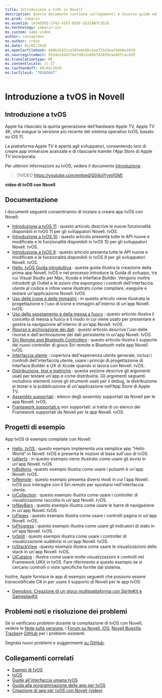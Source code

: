 ```yaml
---
title: Introduzione a tvOS in Novell
description: Questo documento contiene collegamenti a diverse guide ed esempi che illustrano come creare app tvOS con Novell. Le guide illustrano varie funzionalità, ad esempio lo sviluppo dell'interfaccia utente, l'archiviazione dei dati, le icone e altro ancora.
ms.prod: xamarin
ms.assetid: 14345503-1742-41F5-B2EF-EE31AB7C3516
ms.technology: xamarin-ios
ms.custom: xamu-video
author: conceptdev
ms.author: crdun
ms.date: 02/02/2018
ms.openlocfilehash: 688b2b431ca385e8e5bc4ae721e3eaf4049a193d
ms.sourcegitcommit: 933de144d1fbe7d412e49b743839cae4bfcac439
ms.translationtype: MT
ms.contentlocale: it-IT
ms.lasthandoff: 09/04/2019
ms.locfileid: "70283647"
---
```

# <a name="introduction-to-tvos-in-xamarin"></a>Introduzione a tvOS in Novell

## <a name="introducing-tvos"></a>Introduzione a tvOS

Apple ha rilasciato la quinta generazione dell'hardware Apple TV, Apple TV 4K, che esegue la versione più recente del sistema operativo tvOS, basato su iOS 11.

La piattaforma Apple TV è aperta agli sviluppatori, consentendo loro di creare app immersive avanzate e di rilasciarle tramite l'App Store di Apple TV incorporata.

Per ulteriori informazioni su tvOS, vedere il documento [Introduzione](~/ios/tvos/get-started/index.md) .

> [!VIDEO https://youtube.com/embed/Q04oIYymfGM]

**video di tvOS con Novell**

## <a name="documentation"></a>Documentazione

I documenti seguenti consentiranno di iniziare a creare app tvOS con Novell:

- [Introduzione a tvOS 11](~/ios/tvos/platform/introduction-to-tvos11.md) : questo articolo descrive le nuove funzionalità disponibili in tvOS 11 per gli sviluppatori Novell. tvOS.
- [Introduzione a tvOS 10](~/ios/tvos/platform/introduction-to-tvos10/index.md) : questo articolo presenta tutte le API nuove e modificate e le funzionalità disponibili in tvOS 10 per gli sviluppatori Novell. tvOS.
- [Introduzione a tvOS 9](~/ios/tvos/platform/tvos9.md) : questo articolo presenta tutte le API nuove e modificate e le funzionalità disponibili in tvOS 9 per gli sviluppatori Novell. tvOS. 
- [Hello, tvOS Guida introduttiva](~/ios/tvos/get-started/hello-tvos.md) : questa guida illustra la creazione della prima app Novell. tvOS e nel processo introduce la Guida di sviluppo, tra cui Visual Studio per Mac, Xcode e Interface Builder. Vengono inoltre introdotti gli Outlet e le azioni che espongono i controlli dell'interfaccia utente al codice e infine viene illustrato come compilare, eseguire e testare un'applicazione Novell. tvOS.
- [Uso delle icone e delle immagini](~/ios/tvos/app-fundamentals/icons-images.md) : in questo articolo viene illustrata la progettazione e l'uso di icone e immagini all'interno di un'app Novell. tvOS.
- [Uso dello spostamento e della messa a fuoco](~/ios/tvos/app-fundamentals/navigation-focus.md) : questo articolo illustra il concetto di messa a fuoco e il modo in cui viene usato per presentare e gestire la navigazione all'interno di un'app Novell. tvOS.
- [Risorse e archiviazione dei dati](~/ios/tvos/app-fundamentals/resources-data-storage.md) : questo articolo descrive l'uso delle risorse e dell'archiviazione dei dati persistente in un'app Novell. tvOS.
- [Siri Remote and Bluetooth Controllers](~/ios/tvos/platform/remote-bluetooth.md) : questo articolo illustra il supporto dei nuovi controller di gioco Siri remote e Bluetooth nelle app Novell. tvOS.
- [Interfaccia utente](~/ios/tvos/user-interface/index.md) : copertura dell'esperienza utente generale, inclusi i controlli dell'interfaccia utente, usare i principi di progettazione di Interface Builder e UX di Xcode quando si lavora con Novell. tvOS.
- [Distribuzione, test e metriche](~/ios/tvos/deploy-test/index.md) : questa sezione descrive gli argomenti usati per testare un'app e come distribuirla. Gli argomenti seguenti includono elementi come gli strumenti usati per il debug, la distribuzione ai tester e la pubblicazione di un'applicazione nell'App Store di Apple TV.
- [Assembly supportati](~/ios/tvos/internals/assemblies.md) : elenco degli assembly supportati da Novell per le app Novell. tvOS.
- [Framework supportati e](~/ios/tvos/internals/frameworks.md) non supportati: si tratta di un elenco dei Framework supportati da Novell per le app Novell. tvOS.

## <a name="sample-projects"></a>Progetti di esempio

App tvOS di esempio compilate con Novell:

- [Hello, tvOS](https://docs.microsoft.com/samples/xamarin/ios-samples/tvos-hello-tvos) : questo esempio implementa una semplice app "Hello World" in Novell. tvOS e presenta le nozioni di base sull'uso di tvOS.
- [tvAlerts](https://docs.microsoft.com/samples/xamarin/ios-samples/tvos-tvalerts) : in questo esempio viene illustrato come usare gli avvisi in un'app Novell. tvOS.
- [tvButtons](https://docs.microsoft.com/samples/xamarin/ios-samples/tvos-tvbuttons) -questo esempio illustra come usare i pulsanti è un'app Novell. tvOS.
- [tvRemote](https://docs.microsoft.com/samples/xamarin/ios-samples/tvos-tvremote) : questo esempio presenta diversi modi in cui l'app Novell. tvOS può interagire con il Siri remoto per spostarsi nell'interfaccia utente.
- [tvCollection](https://docs.microsoft.com/samples/xamarin/ios-samples/tvos-tvcollection) : questo esempio illustra come usare i controller di visualizzazione raccolta in un'app Novell. tvOS.
- [tvNavBars](https://docs.microsoft.com/samples/xamarin/ios-samples/tvos-tvnavbars) : questo esempio illustra come usare le barre di navigazione in un'app Novell. tvOS.
- [tvPages](https://docs.microsoft.com/samples/xamarin/ios-samples/tvos-tvpages) : questo esempio illustra come usare i controlli pagina in un'app Novell. tvOS.
- [tvProgress](https://docs.microsoft.com/samples/xamarin/ios-samples/tvos-tvprogress) : questo esempio illustra come usare gli indicatori di stato in un'app Novell. tvOS.
- [tvSplit](https://docs.microsoft.com/samples/xamarin/ios-samples/tvos-tvsplit) : questo esempio illustra come usare i controller di visualizzazione suddivisi in un'app Novell. tvOS.
- [tvStackView](https://docs.microsoft.com/samples/xamarin/ios-samples/tvos-tvstackview) -questo esempio illustra come usare le visualizzazioni dello stack in un'app Novell. tvOS.
- [UICatalog](https://docs.microsoft.com/samples/xamarin/ios-samples/tvos-uicatalog) : illustra come usare molte visualizzazioni e controlli nel Framework UIKit in tvOS. Fare riferimento a questo esempio se si cercano controlli o viste specifiche fornite dal sistema.

Inoltre, Apple fornisce le app di esempio seguenti che possono essere transcodificate C# in per usare il supporto di Novell per le app tvOS:

- [Demobos: Creazione di un gioco multipiattaforma con SpriteKit e GameplayKit](https://developer.apple.com/library/prerelease/tvos/samplecode/DemoBots/)

## <a name="known-issues-and-troubleshooting"></a>Problemi noti e risoluzione dei problemi

Se si verificano problemi durante la compilazione di tvOS con Novell, vedere le [Note sulla versione](https://docs.microsoft.com/xamarin/ios/release-notes/), i [Forum su Novell. iOS](https://forums.xamarin.com/categories/ios), [Novell Bugzilla Tracker](https://bugzilla.xamarin.com/query.cgi?product=iOS)e [GitHub](https://github.com/xamarin/xamarin-macios/issues) per i problemi esistenti.

Segnala nuovi problemi e suggerimenti [su GitHub](https://github.com/xamarin/xamarin-macios/issues).


## <a name="related-links"></a>Collegamenti correlati

- [Esempi di tvOS](https://docs.microsoft.com/samples/browse/?products=xamarin&term=Xamarin.iOS+tvOS)
- [tvOS](https://developer.apple.com/tvos/)
- [Guide all'interfaccia umana tvOS](https://developer.apple.com/tvos/human-interface-guidelines/)
- [Guida alla programmazione delle app per tvOS](https://developer.apple.com/library/prerelease/tvos/documentation/General/Conceptual/AppleTV_PG/)
- [Creazione di app per tvOS con Novell (video)](https://university.xamarin.com/lightninglectures/tvos-with-xamarin)
